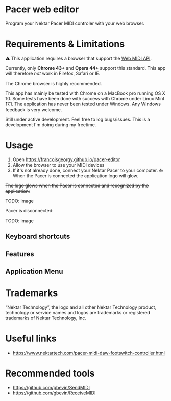 # Pacer web editor

Program your Nektar Pacer MIDI controler with your web browser. 


# Requirements &amp; Limitations

:warning: This application requires a browser that support the [Web MIDI API](http://webaudio.github.io/web-midi-api/).

Currently, only **Chrome 43+** and **Opera 44+** support this standard. This app will therefore _not_ work in Firefox, Safari or IE. 

The Chrome browser is highly recommended. 

This app has mainly be tested with Chrome on a MacBook pro running OS X 10. Some tests have been done with success with Chrome under Linux Mint 17.1. 
The application has never been tested under Windows. Any Windows feedback is very welcome.

Still under active development. Feel free to log bugs/issues. This is a development I'm doing during my freetime. 


# Usage

1. Open https://francoisgeorgy.github.io/pacer-editor
2. Allow the browser to use your MIDI devices
3. If it's not already done, connect your Nektar Pacer to your computer.
~~4. When the Pacer is connected the application logo will glow.~~

~~The logo glows when the Pacer is connected and recognized by the application:~~

TODO: image

Pacer is disconnected:

TODO: image

## Keyboard shortcuts



## Features



## Application Menu




# Trademarks

“Nektar Technology”, the logo and all other Nektar Technology product, technology or service names and logos are trademarks or registered trademarks of Nektar Technology, Inc.



# Useful links

- https://www.nektartech.com/pacer-midi-daw-footswitch-controller.html



# Recommended tools

- https://github.com/gbevin/SendMIDI
- https://github.com/gbevin/ReceiveMIDI
